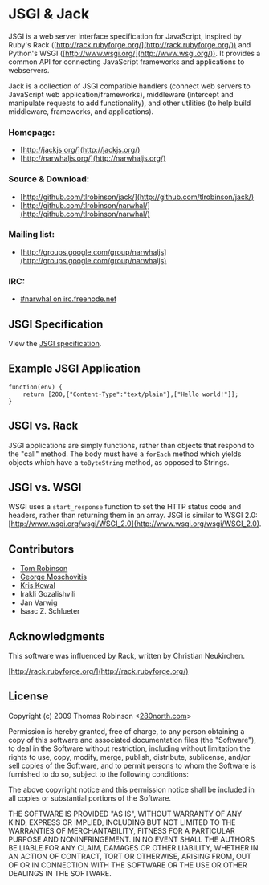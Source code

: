 
JSGI & Jack
===========

JSGI is a web server interface specification for JavaScript, inspired by Ruby's Rack ([http://rack.rubyforge.org/](http://rack.rubyforge.org/)) and Python's WSGI ([http://www.wsgi.org/](http://www.wsgi.org/)). It provides a common API for connecting JavaScript frameworks and applications to webservers.

Jack is a collection of JSGI compatible handlers (connect web servers to JavaScript web application/frameworks), middleware (intercept and manipulate requests to add functionality), and other utilities (to help build middleware, frameworks, and applications).


### Homepage:

* [http://jackjs.org/](http://jackjs.org/)
* [http://narwhaljs.org/](http://narwhaljs.org/)

### Source & Download:

* [http://github.com/tlrobinson/jack/](http://github.com/tlrobinson/jack/)
* [http://github.com/tlrobinson/narwhal/](http://github.com/tlrobinson/narwhal/)

### Mailing list:

* [http://groups.google.com/group/narwhaljs](http://groups.google.com/group/narwhaljs)

### IRC:

* [\#narwhal on irc.freenode.net](http://webchat.freenode.net/?channels=narwhal)


JSGI Specification
------------------

View the [JSGI specification](http://jackjs.org/jsgi-spec.html).


Example JSGI Application
------------------------

    function(env) {
        return [200,{"Content-Type":"text/plain"},["Hello world!"]];
    }


JSGI vs. Rack
-------------

JSGI applications are simply functions, rather than objects that respond to the "call" method. The body must have a `forEach` method which yields objects which have a `toByteString` method, as opposed to Strings.


JSGI vs. WSGI
-------------

WSGI uses a `start_response` function to set the HTTP status code and headers, rather than returning them in an array. JSGI is similar to WSGI 2.0: [http://www.wsgi.org/wsgi/WSGI_2.0](http://www.wsgi.org/wsgi/WSGI_2.0).


Contributors
------------

* [Tom Robinson](http://tlrobinson.net/)
* [George Moschovitis](http://blog.gmosx.com/)
* [Kris Kowal](http://askawizard.blogspot.com/)
* Irakli Gozalishvili
* Jan Varwig
* Isaac Z. Schlueter


Acknowledgments
---------------

This software was influenced by Rack, written by Christian Neukirchen.

[http://rack.rubyforge.org/](http://rack.rubyforge.org/)


License
-------

Copyright (c) 2009 Thomas Robinson <[280north.com](http://280north.com/)\>

Permission is hereby granted, free of charge, to any person obtaining a copy
of this software and associated documentation files (the "Software"), to
deal in the Software without restriction, including without limitation the
rights to use, copy, modify, merge, publish, distribute, sublicense, and/or
sell copies of the Software, and to permit persons to whom the Software is
furnished to do so, subject to the following conditions:

The above copyright notice and this permission notice shall be included in
all copies or substantial portions of the Software.

THE SOFTWARE IS PROVIDED "AS IS", WITHOUT WARRANTY OF ANY KIND, EXPRESS OR
IMPLIED, INCLUDING BUT NOT LIMITED TO THE WARRANTIES OF MERCHANTABILITY,
FITNESS FOR A PARTICULAR PURPOSE AND NONINFRINGEMENT. IN NO EVENT SHALL
THE AUTHORS BE LIABLE FOR ANY CLAIM, DAMAGES OR OTHER LIABILITY, WHETHER
IN AN ACTION OF CONTRACT, TORT OR OTHERWISE, ARISING FROM, OUT OF OR IN
CONNECTION WITH THE SOFTWARE OR THE USE OR OTHER DEALINGS IN THE SOFTWARE.

